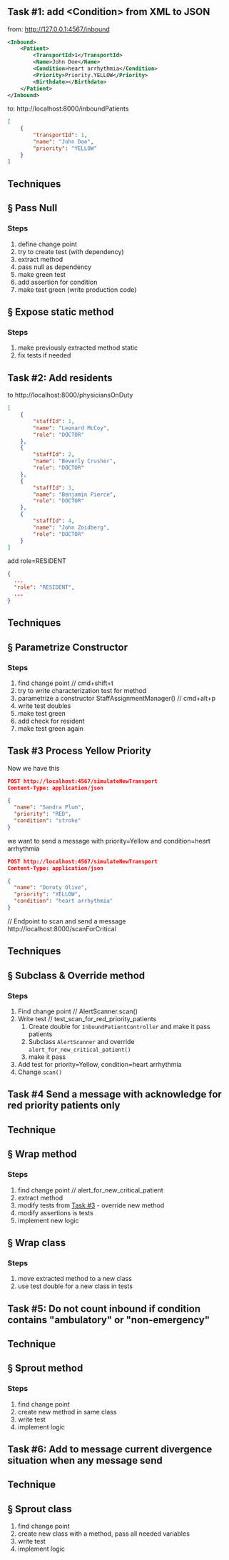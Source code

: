 # 

## Task #1: add &lt;Condition> from XML to JSON

from: http://127.0.0.1:4567/inbound

```xml
<Inbound>
	<Patient>
		<TransportId>1</TransportId>
		<Name>John Doe</Name>
		<Condition>heart arrhythmia</Condition>
		<Priority>Priority.YELLOW</Priority>
		<Birthdate></Birthdate>
	</Patient>
</Inbound>
```

to: http://localhost:8000/inboundPatients

```JSON
[
    {
        "transportId": 1,
        "name": "John Doe",
        "priority": "YELLOW"
    }
]
```

## Techniques 

## § Pass Null

### Steps
1. define change point
2. try to create test (with dependency)
3. extract method
4. pass null as dependency
5. make green test
6. add assertion for condition
7. make test green (write production code)

## § Expose static method

### Steps
1. make previously extracted method static
2. fix tests if needed

## Task #2: Add residents

to http://localhost:8000/physiciansOnDuty

```JSON
[
    {
        "staffId": 1,
        "name": "Leonard McCoy",
        "role": "DOCTOR"
    },
    {
        "staffId": 2,
        "name": "Beverly Crusher",
        "role": "DOCTOR"
    },
    {
        "staffId": 3,
        "name": "Benjamin Pierce",
        "role": "DOCTOR"
    },
    {
        "staffId": 4,
        "name": "John Zoidberg",
        "role": "DOCTOR"
    }
]
```
add role=RESIDENT
```JSON
{
  ...
  "role": "RESIDENT",
  ...
}
```
## Techniques
## § Parametrize Constructor

### Steps
1. find change point // cmd+shift+t
1. try to write characterization test for method
1. parametrize a constructor StaffAssignmentManager() // cmd+alt+p
1. write test doubles
1. make test green
1. add check for resident
1. make test green again

## Task #3 Process Yellow Priority 

Now we have this 
```JSON
POST http://localhost:4567/simulateNewTransport
Content-Type: application/json

{
  "name": "Sandra Plum",
  "priority": "RED",
  "condition": "stroke"
}
```

we want to send a message with priority=Yellow and condition=heart arrhythmia
```JSON
POST http://localhost:4567/simulateNewTransport
Content-Type: application/json

{
  "name": "Doroty Olive",
  "priority": "YELLOW",
  "condition": "heart arrhythmia"
}
``` 
// Endpoint to scan and send a message http://localhost:8000/scanForCritical

## Techniques
## § Subclass & Override method

### Steps

1. Find change point // AlertScanner.scan()
1. Write test // test_scan_for_red_priority_patients
    1. Create double for ```InboundPatientController``` and make it pass patients
    1. Subclass ```AlertScanner``` and override ```alert_for_new_critical_patient()```
    1. make it pass
1. Add test for priority=Yellow, condition=heart arrhythmia
1. Change ```scan()``` 


## Task #4 Send a message with acknowledge for red priority patients only

## Technique
## § Wrap method

### Steps
1. find change point // alert_for_new_critical_patient
1. extract method
1. modify tests from [Task #3](#task3) - override new method   
1. modify assertions is tests
1. implement new logic

## § Wrap class
### Steps
1. move extracted method to a new class
1. use test double for a new class in tests

## Task #5: Do not count inbound if condition contains "ambulatory" or "non-emergency"  

## Technique
## § Sprout method

### Steps

1. find change point
1. create new method in same class
1. write test
1. implement logic


## Task #6: Add to message current divergence situation when any message send

## Technique
## § Sprout class

1. find change point
1. create new class with a method, pass all needed variables
1. write test
1. implement logic

